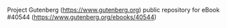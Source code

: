 Project Gutenberg (https://www.gutenberg.org) public repository for eBook #40544 (https://www.gutenberg.org/ebooks/40544)